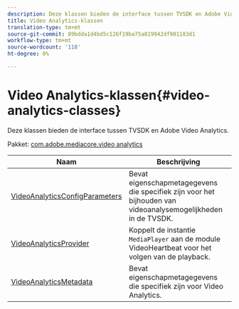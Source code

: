 ```yaml
---
description: Deze klassen bieden de interface tussen TVSDK en Adobe Video Analytics.
title: Video Analytics-klassen
translation-type: tm+mt
source-git-commit: 89bdda1d4bd5c126f19ba75a819942df901183d1
workflow-type: tm+mt
source-wordcount: '118'
ht-degree: 0%

---
```



# Video Analytics-klassen{#video-analytics-classes}

Deze klassen bieden de interface tussen TVSDK en Adobe Video Analytics.

Pakket: [com.adobe.mediacore.video analytics](https://help.adobe.com/en_US/primetime/api/psdk/asdoc-dhls_1.4/com/adobe/mediacore/videoanalytics/package-detail.html)

| Naam | Beschrijving |
|---|---|
| [VideoAnalyticsConfigParameters](https://help.adobe.com/en_US/primetime/api/psdk/asdoc-dhls_1.4/com/adobe/mediacore/videoanalytics/VideoAnalyticsConfigParameters.html) | Bevat eigenschapmetagegevens die specifiek zijn voor het bijhouden van videoanalysemogelijkheden in de TVSDK. |
| [VideoAnalyticsProvider](https://help.adobe.com/en_US/primetime/api/psdk/asdoc-dhls_1.4/com/adobe/mediacore/videoanalytics/VideoAnalyticsProvider.html) | Koppelt de instantie `MediaPlayer` aan de module VideoHeartbeat voor het volgen van de playback. |
| [VideoAnalyticsMetadata](https://help.adobe.com/en_US/primetime/api/psdk/asdoc-dhls_1.4/com/adobe/mediacore/videoanalytics/VideoAnalyticsMetadata.html) | Bevat eigenschapmetagegevens die specifiek zijn voor Video Analytics. |